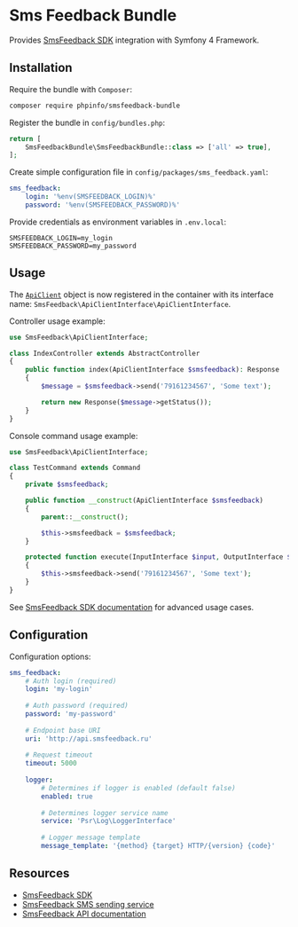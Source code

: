 Sms Feedback Bundle
===================

Provides [SmsFeedback SDK](https://github.com/phpinfo/smsfeedback) integration with Symfony 4 Framework. 

Installation
------------

Require the bundle with `Composer`: 

```bash
composer require phpinfo/smsfeedback-bundle
```

Register the bundle in `config/bundles.php`:

```php
return [
    SmsFeedbackBundle\SmsFeedbackBundle::class => ['all' => true],
];
```

Create simple configuration file in `config/packages/sms_feedback.yaml`:

```yaml
sms_feedback:
    login: '%env(SMSFEEDBACK_LOGIN)%'
    password: '%env(SMSFEEDBACK_PASSWORD)%'
```

Provide credentials as environment variables in `.env.local`:

```
SMSFEEDBACK_LOGIN=my_login
SMSFEEDBACK_PASSWORD=my_password
```

Usage
-----

The [`ApiClient`](https://github.com/phpinfo/smsfeedback/blob/master/src/ApiClient.php) object is now registered in the 
container with its interface name: `SmsFeedback\ApiClientInterface\ApiClientInterface`.

Controller usage example:

```php
use SmsFeedback\ApiClientInterface;

class IndexController extends AbstractController
{
    public function index(ApiClientInterface $smsfeedback): Response
    {
        $message = $smsfeedback->send('79161234567', 'Some text');

        return new Response($message->getStatus());
    }
}
```  

Console command usage example:

```php
use SmsFeedback\ApiClientInterface;

class TestCommand extends Command
{
    private $smsfeedback;

    public function __construct(ApiClientInterface $smsfeedback)
    {
        parent::__construct();

        $this->smsfeedback = $smsfeedback;
    }

    protected function execute(InputInterface $input, OutputInterface $output)
    {
        $this->smsfeedback->send('79161234567', 'Some text');
    }
}
```

See [SmsFeedback SDK documentation](https://github.com/phpinfo/smsfeedback/blob/master/README.md)
for advanced usage cases.

Configuration
-------------

Configuration options:
```yaml
sms_feedback:
    # Auth login (required)
    login: 'my-login'
    
    # Auth password (required)
    password: 'my-password'
    
    # Endpoint base URI
    uri: 'http://api.smsfeedback.ru'
    
    # Request timeout
    timeout: 5000
    
    logger:
        # Determines if logger is enabled (default false)
        enabled: true
        
        # Determines logger service name
        service: 'Psr\Log\LoggerInterface'
        
        # Logger message template
        message_template: '{method} {target} HTTP/{version} {code}'
```

Resources
---------

* [SmsFeedback SDK](https://github.com/phpinfo/smsfeedback)
* [SmsFeedback SMS sending service](https://smsfeedback.ru)
* [SmsFeedback API documentation](https://www.smsfeedback.ru/smsapi/)
